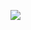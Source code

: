![](https://repository-images.githubusercontent.com/856030104/2a946d9b-8135-4327-bdbf-82b873ec10d2)

